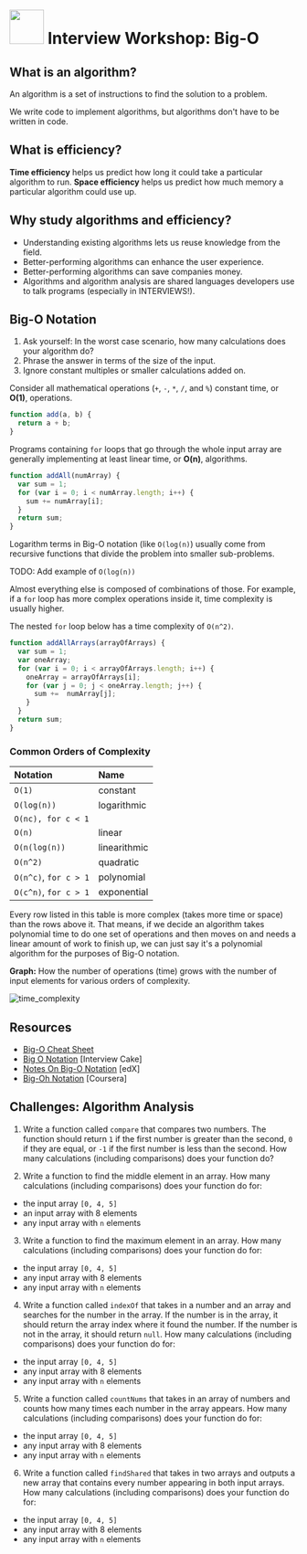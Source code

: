 # <img src="https://cloud.githubusercontent.com/assets/7833470/10899314/63829980-8188-11e5-8cdd-4ded5bcb6e36.png" height="60"> Interview Workshop: Big-O

## What is an algorithm?

An algorithm is a set of instructions to find the solution to a problem.

We write code to implement algorithms, but algorithms don't have to be written in code.

## What is efficiency?

**Time efficiency** helps us predict how long it could take a particular algorithm to run. **Space efficiency** helps us predict how much memory a particular algorithm could use up.

## Why study algorithms and efficiency?

* Understanding existing algorithms lets us reuse knowledge from the field.
* Better-performing algorithms can enhance the user experience.
* Better-performing algorithms can save companies money.
* Algorithms and algorithm analysis are shared languages developers use to talk programs (especially in INTERVIEWS!).

## Big-O Notation

1. Ask yourself: In the worst case scenario, how many calculations does your algorithm do?
2. Phrase the answer in terms of the size of the input.  
3. Ignore constant multiples or smaller calculations added on.

Consider all mathematical operations (`+`, `-`, `*`, `/`, and `%`) constant time, or **O(1)**, operations.

```js
function add(a, b) {
  return a + b;
}
```

Programs containing `for` loops that go through the whole input array are generally implementing at least linear time, or **O(n)**, algorithms.

```js
function addAll(numArray) {
  var sum = 1;
  for (var i = 0; i < numArray.length; i++) {
    sum += numArray[i];
  }
  return sum;
}
```

Logarithm terms in Big-O notation (like `O(log(n)`) usually come from recursive functions that divide the problem into smaller sub-problems.

TODO: Add example of `O(log(n))`

Almost everything else is composed of combinations of those. For example, if a `for` loop has more complex operations inside it, time complexity is usually higher.

The nested `for` loop below has a time complexity of `O(n^2)`.

```js
function addAllArrays(arrayOfArrays) {
  var sum = 1;
  var oneArray;
  for (var i = 0; i < arrayOfArrays.length; i++) {
    oneArray = arrayOfArrays[i];
    for (var j = 0; j < oneArray.length; j++) {
      sum +=  numArray[j];
    }
  }
  return sum;
}
```

### Common Orders of Complexity

| Notation | Name |
| :--- | :--- |
| `O(1)` | constant |
| `O(log(n))` | logarithmic |
| `O(nc), for c < 1` | |
| `O(n)` | linear |
| `O(n(log(n))` | linearithmic |
| `O(n^2)` | quadratic |
| `O(n^c)`, `for c > 1` | polynomial |
| `O(c^n)`, `for c > 1` | exponential |

Every row listed in this table is more complex (takes more time or space) than the rows above it.  That means, if we decide an algorithm takes polynomial time to do one set of operations and then moves on and needs a linear amount of work to finish up, we can just say it's a polynomial algorithm for the purposes of Big-O notation.

**Graph:** How the number of operations (time) grows with the number of input elements for various orders of complexity.

![time_complexity](https://cloud.githubusercontent.com/assets/7833470/12595419/0a4601a0-c430-11e5-9374-53375be48c30.png)

## Resources

* <a href="http://bigocheatsheet.com" target="_blank">Big-O Cheat Sheet</a>
* <a href="https://www.interviewcake.com/article/big-o-notation-time-and-space-complexity" target="_blank">Big O Notation</a> [Interview Cake]
* <a href="https://courses.edx.org/c4x/MITx/6.00.1x_5/asset/handouts_Big_O_Notes.pdf" target="_blank">Notes On Big-O Notation</a> [edX]
* <a href="(https://class.coursera.org/algo-003/lecture/11" target="_blank">Big-Oh Notation</a> [Coursera]

## Challenges: Algorithm Analysis

1. Write a function called `compare` that compares two numbers. The function should return `1` if the first number is greater than the second, `0` if they are equal, or `-1` if the first number is less than the second. How many calculations (including comparisons) does your function do?

2. Write a function to find the middle element in an array. How many calculations (including comparisons) does your function do for:
  * the input array `[0, 4, 5]`
  * an input array with 8 elements
  * any input array with `n` elements

3. Write a function to find the maximum element in an array. How many calculations (including comparisons) does your function do for:
  * the input array `[0, 4, 5]`
  * any input array with 8 elements
  * any input array with `n` elements

4. Write a function called `indexOf` that takes in a number and an array and searches for the number in the array. If the number is in the array, it should return the array index where it found the number. If the number is not in the array, it should return `null`.  How many calculations (including comparisons) does your function do for:
  * the input array `[0, 4, 5]`
  * any input array with 8 elements
  * any input array with `n` elements

5. Write a function called `countNums` that takes in an array of numbers and counts how many times each number in the array appears. How many calculations (including comparisons) does your function do for:
  * the input array `[0, 4, 5]`
  * any input array with 8 elements
  * any input array with `n` elements

6. Write a function called `findShared` that takes in two arrays and outputs a new array that contains every number appearing in both input arrays. How many calculations (including comparisons) does your function do for:
  * the input array `[0, 4, 5]`
  * any input array with 8 elements
  * any input array with `n` elements
